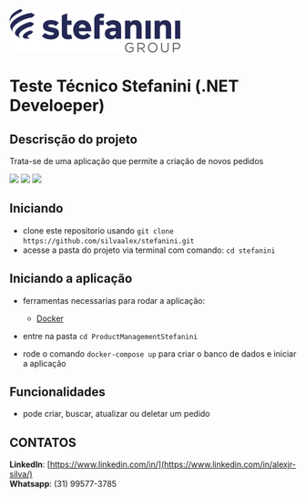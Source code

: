 ![logo](.github/logo.png)

# Teste Técnico Stefanini (.NET Develoeper)

## Descrisção do projeto
Trata-se de uma aplicação que permite a criação de novos pedidos

![](https://img.shields.io/badge/autor-Alex%20Junior-brightgreen)
![](https://img.shields.io/github/languages/count/silvaAlex/stefanini)
![](https://img.shields.io/github/last-commit/silvaAlex/stefanini)


## Iniciando
 - clone este repositorio usando `git clone https://github.com/silvaalex/stefanini.git`
 - acesse a pasta do projeto via terminal com comando: `cd stefanini`

## Iniciando a aplicação

- ferramentas necessarias para rodar a aplicação:
   - [Docker](https://www.docker.com/products/docker-desktop/)
  

- entre na pasta `cd ProductManagementStefanini`
- rode o comando `docker-compose up` para criar o banco de dados 
e iniciar a aplicação

## Funcionalidades
   - pode criar, buscar, atualizar ou deletar um pedido

## CONTATOS

**LinkedIn**: [https://www.linkedin.com/in/](https://www.linkedin.com/in/alexjr-silva/)  
**Whatsapp**: (31) 99577-3785